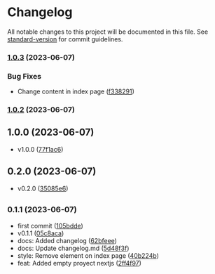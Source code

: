 # Changelog

All notable changes to this project will be documented in this file. See [standard-version](https://github.com/conventional-changelog/standard-version) for commit guidelines.

### [1.0.3](https://github.com/tomark4/react-bluuweb-2023/compare/v1.0.2...v1.0.3) (2023-06-07)


### Bug Fixes

* Change content in index page ([f338291](https://github.com/tomark4/react-bluuweb-2023/commit/f3382919164db783cbc45bab99c77e46de61ebea))

### [1.0.2](https://github.com/tomark4/react-bluuweb-2023/compare/v1.0.1...v1.0.2) (2023-06-07)

## 1.0.0 (2023-06-07)

* v1.0.0 ([77f1ac6](https://github.com/tomark4/react-bluuweb-2023/commit/77f1ac6))



## 0.2.0 (2023-06-07)

* v0.2.0 ([35085e6](https://github.com/tomark4/react-bluuweb-2023/commit/35085e6))



## <small>0.1.1 (2023-06-07)</small>

* first commit ([105bdde](https://github.com/tomark4/react-bluuweb-2023/commit/105bdde))
* v0.1.1 ([05c8aca](https://github.com/tomark4/react-bluuweb-2023/commit/05c8aca))
* docs: Added changelog ([62bfeee](https://github.com/tomark4/react-bluuweb-2023/commit/62bfeee))
* docs: Update changelog.md ([5d48f3f](https://github.com/tomark4/react-bluuweb-2023/commit/5d48f3f))
* style: Remove element on index page ([40b224b](https://github.com/tomark4/react-bluuweb-2023/commit/40b224b))
* feat: Added empty proyect nextjs ([2ff4f97](https://github.com/tomark4/react-bluuweb-2023/commit/2ff4f97))
